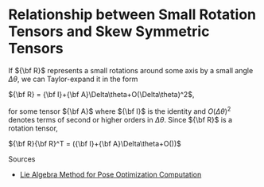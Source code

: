 # Relationship between Small Rotation Tensors and Skew Symmetric Tensors

If ${\bf R}$ represents a small rotations around some axis by a small angle $\Delta \theta$, we can Taylor-expand it in the form

${\bf R} = {\bf I}+{\bf A}\Delta\theta+O(\Delta\theta)^2$,

for some tensor ${\bf A}$ where ${\bf I}$ is the identity and $O(\Delta\theta)^2$ denotes terms of second or higher orders in $\Delta\theta$. Since ${\bf R}$ is a rotation tensor,

${\bf R}{\bf R}^T = ({\bf I}+{\bf A}\Delta\theta+O())$



Sources
- [Lie Algebra Method for Pose Optimization Computation](https://iim.cs.tut.ac.jp/member/kanatani/papers/Liealgebra.pdf)
